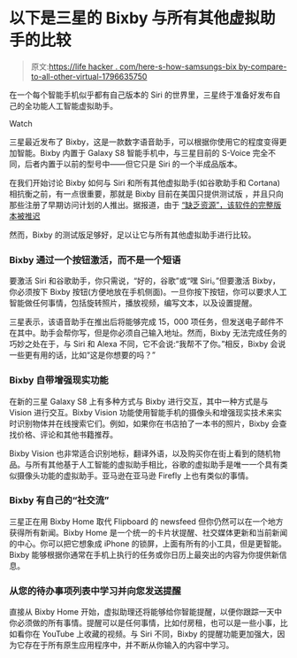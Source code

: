 # 以下是三星的 Bixby 与所有其他虚拟助手的比较

> 原文:[https://life hacker . com/here-s-how-samsungs-bix by-compare-to-all-other-virtual-1796635750](https://lifehacker.com/here-s-how-samsungs-bixby-compares-to-all-other-virtual-1796635750)

在一个每个智能手机似乎都有自己版本的 Siri 的世界里，三星终于准备好发布自己的全功能人工智能虚拟助手。

Watch

三星最近发布了 Bixby，这是一款数字语音助手，可以根据你使用它的程度变得更加智能。Bixby 内置于 Galaxy S8 智能手机中，与三星目前的 S-Voice 完全不同，后者内置于以前的型号中——但它只是 Siri 的一个半成品版本。

在我们开始讨论 Bixby 如何与 Siri 和所有其他虚拟助手(如谷歌助手和 Cortana)相抗衡之前，有一点很重要，那就是 Bixby 目前在美国只提供测试版 ，并且只向那些注册了早期访问计划的人推出。据报道，由于 [“缺乏资源”，该软件的完整版本被推迟](http://www.techradar.com/news/this-may-be-why-the-samsung-galaxy-s8s-bixby-voice-assistant-is-delayed)

然而，Bixby 的测试版足够好，足以让它与所有其他虚拟助手进行比较。

### Bixby 通过一个按钮激活，而不是一个短语

要激活 Siri 和谷歌助手，你只需说，“好的，谷歌”或“嘿 Siri。”但要激活 Bixby，你必须按下 Bixby 按钮(方便地放在手机侧面)。一旦你按下按钮，你可以要求人工智能做任何事情，包括旋转照片，播放视频，编写文本，以及设置提醒。

三星表示，该语音助手在推出后将能够完成 15，000 项任务，但发送电子邮件不在其中。助手会帮你写，但是你必须自己输入地址。然而，Bixby 无法完成任务的巧妙之处在于，与 Siri 和 Alexa 不同，它不会说:“我帮不了你。”相反，Bixby 会说一些更有用的话，比如“这是你想要的吗？”

### **Bixby 自带增强现实功能**

在新的三星 Galaxy S8 上有多种方式与 Bixby 进行交互，其中一种方式是与 Vision 进行交互。Bixby Vision 功能使用智能手机的摄像头和增强现实技术来实时识别物体并在线搜索它们。例如，如果你在书店拍了一本书的照片，Bixby 会查找价格、评论和其他书籍推荐。

Bixby Vision 也非常适合识别地标，翻译外语，以及购买你在街上看到的随机物品。与所有其他基于人工智能的虚拟助手相比，谷歌的虚拟助手是唯一一个具有类似摄像头功能的虚拟助手。亚马逊在亚马逊 Firefly 上也有类似的事情。

### **Bixby 有自己的“社交流”**

三星正在用 Bixby Home 取代 Flipboard 的 newsfeed 但你仍然可以在一个地方获得所有新闻。Bixby Home 是一个统一的卡片状提醒、社交媒体更新和当前新闻的中心。你可以把它想象成 iPhone 的锁屏，上面有所有的小工具，但是更智能。Bixby 能够根据你通常在手机上执行的任务或你日历上最突出的内容为你提供新信息。

### **从您的待办事项列表中学习并向您发送提醒**

直接从 Bixby Home 开始，虚拟助理还将能够给你智能提醒，以便你跟踪一天中你必须做的所有事情。提醒可以是任何事情，比如付房租，也可以是一些小事，比如看你在 YouTube 上收藏的视频。与 Siri 不同，Bixby 的提醒功能更加强大，因为它存在于所有原生应用程序中，并不断从你输入的内容中学习。